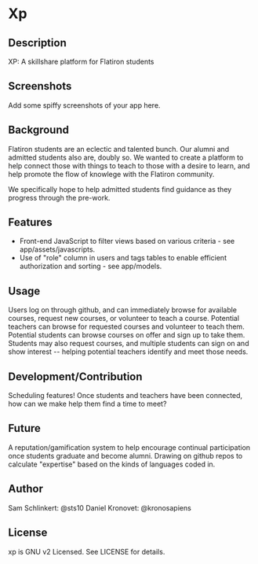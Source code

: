 # Xp

## Description

XP: A skillshare platform for Flatiron students

## Screenshots

Add some spiffy screenshots of your app here.

## Background

Flatiron students are an eclectic and talented bunch. Our alumni and admitted students also are, doubly so. We wanted to create a platform to help connect those with things to teach to those with a desire to learn, and help promote the flow of knowlege with the Flatiron community.

We specifically hope to help admitted students find guidance as they progress through the pre-work.

## Features

* Front-end JavaScript to filter views based on various criteria - see app/assets/javascripts.
* Use of "role" column in users and tags tables to enable efficient authorization and sorting - see app/models.

## Usage

Users log on through github, and can immediately browse for available courses, request new courses, or volunteer to teach a course. Potential teachers can browse for requested courses and volunteer to teach them. Potential students can browse courses on offer and sign up to take them. Students may also request courses, and multiple students can sign on and show interest -- helping potential teachers identify and meet those needs.

## Development/Contribution

Scheduling features! Once students and teachers have been connected, how can we make help them find a time to meet?

## Future

A reputation/gamification system to help encourage continual participation once students graduate and become alumni. Drawing on github repos to calculate "expertise" based on the kinds of languages coded in.

## Author

Sam Schlinkert: @sts10
Daniel Kronovet: @kronosapiens

## License

xp is GNU v2 Licensed. See LICENSE for details.
